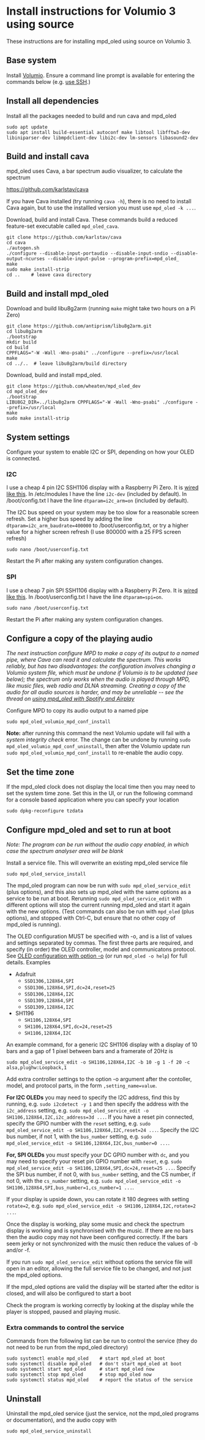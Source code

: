 # Install instructions for Volumio 3 using source

These instructions are for installing mpd_oled using source on
Volumio 3.

## Base system

Install [Volumio](https://volumio.org/). Ensure a command line prompt is
available for entering the commands below (e.g.
[use SSH](https://volumio.github.io/docs/User_Manual/SSH.html).)

## Install all dependencies

Install all the packages needed to build and run cava and mpd_oled
```
sudo apt update
sudo apt install build-essential autoconf make libtool libfftw3-dev libiniparser-dev libmpdclient-dev libi2c-dev lm-sensors libasound2-dev
```

## Build and install cava

mpd_oled uses Cava, a bar spectrum audio visualizer, to calculate the spectrum
   
   <https://github.com/karlstav/cava>

If you have Cava installed (try running `cava -h`), there is no need
to install Cava again, but to use the installled version you must use
`mpd_oled -k ...`.

Download, build and install Cava. These commands build a reduced
feature-set executable called `mpd_oled_cava`.
```
git clone https://github.com/karlstav/cava
cd cava
./autogen.sh
./configure --disable-input-portaudio --disable-input-sndio --disable-output-ncurses --disable-input-pulse --program-prefix=mpd_oled_
make
sudo make install-strip
cd ..    # leave cava directory
```

## Build and install mpd_oled

Download and build libu8g2arm (running `make` might take two hours on a
Pi Zero)
```
git clone https://github.com/antiprism/libu8g2arm.git
cd libu8g2arm
./bootstrap
mkdir build
cd build
CPPFLAGS="-W -Wall -Wno-psabi" ../configure --prefix=/usr/local
make
cd ../..  # leave libu8g2arm/build directory
```

Download, build and install mpd_oled.
```
git clone https://github.com/wheaten/mpd_oled_dev
cd mpd_oled_dev
./bootstrap
LIBU8G2_DIR=../libu8g2arm CPPFLAGS="-W -Wall -Wno-psabi" ./configure --prefix=/usr/local
make
sudo make install-strip
```


## System settings

Configure your system to enable I2C or SPI, depending on how your OLED
is connected.

### I2C
I use a cheap 4 pin I2C SSH1106 display with a Raspberry Pi Zero. It is
[wired like this](wiring_i2c.png).
In /etc/modules I have the line `i2c-dev` (included by default).
In /boot/config.txt I have the line `dtparam=i2c_arm=on` (included by default).

The I2C bus speed on your system may be too slow for a reasonable screen
refresh. Set a higher bus speed by adding the line
`dtparam=i2c_arm_baudrate=400000`
to /boot/userconfig.txt, or try a higher value for a higher screen
refresh (I use 800000 with a 25 FPS screen refresh)
```
sudo nano /boot/userconfig.txt
```

Restart the Pi after making any system configuration changes.

### SPI
I use a cheap 7 pin SPI SSH1106 display with a Raspberry Pi Zero. It is
[wired like this](wiring_spi.png).
In /boot/userconfig.txt I have the line `dtparam=spi=on`.
```
sudo nano /boot/userconfig.txt
```

Restart the Pi after making any system configuration changes.

## Configure a copy of the playing audio

*The next instruction configure MPD to make a copy of its output to a*
*named pipe, where Cava can read it and calculate the spectrum.*
*This works reliably, but has two disadvantages: the configuration*
*involves changing a Volumio system file, which must be undone*
*if Volumio is to be updated (see below); the spectrum*
*only works when the audio is played through MPD, like music files,*
*web radio and DLNA streaming. Creating a copy of the audio for all*
*audio sources is harder, and may be unreliable -- see the thread on*
*[using mpd_oled with Spotify and Airplay](https://github.com/antiprism/mpd_oled/issues/4)*

Configure MPD to copy its audio output to a named pipe
```
sudo mpd_oled_volumio_mpd_conf_install
```

**Note:** after running this command the next Volumio update will fail
with a *system integrity check* error. The change can be undone by running
`sudo mpd_oled_volumio_mpd_conf_uninstall`, then after the Volumio update
run `sudo mpd_oled_volumio_mpd_conf_install` to re-enable the audio copy.

## Set the time zone

If the mpd_oled clock does not display the local time then you may need
to set the system time zone. Set this in the UI, or run the following
command for a console based application where you can specify your location
```
sudo dpkg-reconfigure tzdata
```

## Configure mpd_oled and set to run at boot

*Note: The program can be run without the audio copy enabled, in*
*which case the spectrum analyser area will be blank*

Install a service file. This will overwrite an existing mpd_oled
service file
```
sudo mpd_oled_service_install
```

The mpd_oled program can now be run with `sudo mpd_oled_service_edit` (plus
options), and this also sets up mpd_oled with the same options as a service
to be run at boot. Rerunning `sudo mpd_oled_service_edit` with different
options will stop the current running mpd_oled and start it again with
the new options. (Test commands can also be run with `mpd_oled` (plus
options), and stopped with Ctrl-C, but ensure that no other copy of
mpd_oled is running).

The OLED configuration MUST be specified with -o, and is a list of values
and settings separated by commas. The first three parts are required, and
specify (in order) the OLED controller, model and communicatons protocol. See
[OLED configuration with option -o](https://github.com/antiprism/mpd_oled_dev#oled-configuration-with-option--o)
(or run `mpd_oled -o help`) for full details. Examples
* Adafruit
  - `SSD1306,128X64,SPI`
  - `SSD1306,128X64,SPI,dc=24,reset=25`
  - `SSD1306,128X64,I2C`
  - `SSD1309,128X64,SPI`
  - `SSD1309,128X64,I2C`
* SH1196
  - `SH1106,128X64,SPI`
  - `SH1106,128X64,SPI,dc=24,reset=25`
  - `SH1106,128X64,I2C`

An example command, for a generic I2C SH1106 display with
a display of 10 bars and a gap of 1 pixel between bars and a framerate
of 20Hz is
```
sudo mpd_oled_service_edit -o SH1106,128X64,I2C -b 10 -g 1 -f 20 -c alsa,plughw:Loopback,1
```

Add extra controller settings to the option -o argument after the
contoller, model, and protocol parts, in the form `,setting_name=value`.

**For I2C OLEDs** you may need to specify the I2C
address, find this by running, e.g. `sudo i2cdetect -y 1` and then specify
the address with the `i2c_address` setting, e.g.
`sudo mpd_oled_service_edit -o SH1106,128X64,I2C,i2c_address=3d ...`.
If you have a reset pin connected, specify the GPIO number with the
`reset` setting, e.g.
`sudo mpd_oled_service_edit -o SH1106,128X64,I2C,reset=24 ...`.
Specify the I2C bus number, if not 1, with the `bus_number` setting, e.g.
`sudo mpd_oled_service_edit -o SH1106,128X64,I2C,bus_number=0 ...`.

**For, SPI OLEDs** you *must* specify your DC GPIO number with `dc`, and
you may need to specify your reset pin GPIO number with `reset`, e.g.
`sudo mpd_oled_service_edit -o SH1106,128X64,SPI,dc=24,reset=25 ...`.
Specify the SPI bus number, if not 0, with `bus_number` setting, and
the CS number, if not 0, with the `cs_number` setting, e.g.
`sudo mpd_oled_service_edit -o SH1106,128X64,SPI,bus_number=1,cs_number=1 ...`.

If your display is upside down, you can rotate it 180 degrees with setting
`rotate=2`, e.g.
`sudo mpd_oled_service_edit -o SH1106,128X64,I2C,rotate=2 ...`.

Once the display is working, play some music and check the spectrum display
is working and is synchronised with the music. If there are no bars then the
audio copy may not have been configured correctly. If the bars seem jerky
or not synchronized with the music then reduce the values of -b and/or -f.

If you run `sudo mpd_oled_service_edit` without options the service
file will open in an editor, allowing the full service file to be
changed, and not just the mpd_oled options.

If the mpd_oled options are valid the display will be started after
the editor is closed, and will also be configured to start a boot

Check the program is working correctly by looking at the display while
the player is stopped, paused and playing music.


### Extra commands to control the service

Commands from the following list can be run to control the service
(they do not need to be run from the mpd_oled directory)
```
sudo systemctl enable mpd_oled    # start mpd_oled at boot
sudo systemctl disable mpd_oled   # don't start mpd_oled at boot
sudo systemctl start mpd_oled     # start mpd_oled now
sudo systemctl stop mpd_oled      # stop mpd_oled now
sudo systemctl status mpd_oled    # report the status of the service
```

## Uninstall

Uninstall the mpd_oled service (just the service, not the mpd_oled programs
or documentation), and the audio copy with
```
sudo mpd_oled_service_uninstall
```
